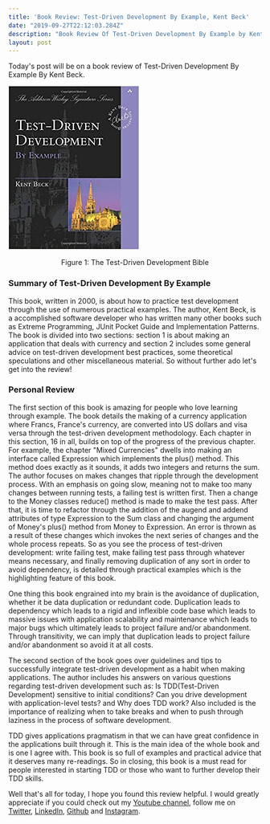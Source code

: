 ```yaml
---
title: 'Book Review: Test-Driven Development By Example, Kent Beck'
date: "2019-09-27T22:12:03.284Z"
description: "Book Review Of Test-Driven Development By Example by Kent Beck."
layout: post
---
```


Today's post will be on a book review of Test-Driven Development By Example By Kent Beck. 

![Book Title](./img1.jpg)
<p align="center">Figure 1: The Test-Driven Development Bible</p>

### Summary of Test-Driven Development By Example
This book, written in 2000, is about how to practice test development through the use of numerous practical examples. The author, Kent Beck, is a accomplished software developer who has written many other books such as Extreme Programming, JUnit Pocket Guide and Implementation Patterns. The book is divided into two sections: section 1 is about making an application that deals with currency and section 2 includes some general advice on test-driven development best practices, some theoretical speculations and other miscellaneous material. So without further ado let's get into the review!

### Personal Review 
The first section of this book is amazing for people who love learning through example. The book details the making of a currency application where Francs, France's currency, are converted into US dollars and visa versa through the test-driven development methodology. Each chapter in this section, 16 in all, builds on top of the progress of the previous chapter. For example, the chapter "Mixed Currencies" dwells into making an interface called Expression which implements the plus() method. This method does exactly as it sounds, it adds two integers and returns the sum. The author focuses on makes changes that ripple through the development process. With an emphasis on going slow, meaning not to make too many changes between running tests, a failing test is written first. Then a change to the Money classes reduce() method is made to make the test pass. After that, it is time to refactor through the addition of the augend and addend attributes of type Expression to the Sum class and changing the argument of Money's plus() method from Money to Expression. An error is thrown as a result of these changes which invokes the next series of changes and the whole process repeats. So as you see the process of test-driven development: write failing test, make failing test pass through whatever means necessary, and finally removing duplication of any sort in order to avoid dependency, is detailed through practical examples which is the highlighting feature of this book. 

One thing this book engrained into my brain is the avoidance of duplication, whether it be data duplication or redundant code. Duplication leads to dependency which leads to a rigid and inflexible code base which leads to massive issues with application scalability and maintenance which leads to major bugs which ultimately leads to project failure and/or abandonment. Through transitivity, we can imply that duplication leads to project failure and/or abandonment so avoid it at all costs. 

The second section of the book goes over guidelines and tips to successfully integrate test-driven development as a habit when making applications. The author includes his answers on various questions regarding test-driven development such as: Is TDD(Test-Driven Development) sensitive to initial conditions? Can you drive development with application-level tests? and Why does TDD work? Also included is the importance of realizing when to take breaks and when to push through laziness in the process of software development. 

TDD gives applications pragmatism in that we can have great confidence in the applications built through it. This is the main idea of the whole book and is one I agree with. This book is so full of examples and practical advice that it deserves many re-readings. So in closing, this book is a must read for people interested in starting TDD or those who want to further develop their TDD skills. 


Well that's all for today, I hope you found this review helpful. I would greatly appreciate if you could check out my [Youtube channel](https://www.youtube.com/channel/UCtxed_NljgtAXrQMMdLvhrQ?), follow me on [Twitter](https://twitter.com/Shehan_Atuk), [LinkedIn](https://www.linkedin.com/in/shehan-a-780622126/), [Github](https://github.com/ShehanAT) and [Instagram](https://www.instagram.com/shehanthewebdev/).
